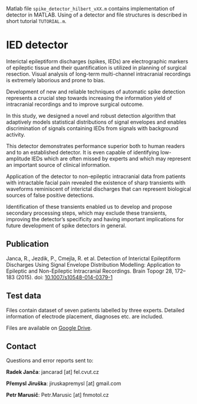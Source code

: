 Matlab file `spike_detector_hilbert_vXX.m` contains implementation of detector in MATLAB. Using of a detector and file structures is described in short tutorial `TUTORIAL.m`.

# IED detector

Interictal epileptiform discharges (spikes, IEDs) are electrographic markers of epileptic tissue and their quantification is utilized 
in planning of surgical resection. Visual analysis of long-term multi-channel intracranial recordings is extremely laborious and prone 
to bias. 

Development of new and reliable techniques of automatic spike detection represents a crucial step towards increasing the information 
yield of intracranial recordings and to improve surgical outcome. 

In this study, we designed a novel and robust detection algorithm that adaptively models statistical distributions of signal envelopes 
and enables discrimination of signals containing IEDs from signals with background activity. 

This detector demonstrates performance superior both to human readers and to an established detector. It is even capable of identifying 
low-amplitude IEDs which are often missed by experts and which may represent an important source of clinical information. 

Application of the detector to non-epileptic intracranial data from patients with intractable facial pain revealed the existence of sharp 
transients with waveforms reminiscent of interictal discharges that can represent biological sources of false positive detections. 

Identification of these transients enabled us to develop and propose secondary processing steps, which may exclude these transients, 
improving the detector’s specificity and having important implications for future development of spike detectors in general.

## Publication
Janca, R., Jezdik, P., Cmejla, R. et al. Detection of Interictal Epileptiform Discharges Using Signal Envelope Distribution Modelling: 
Application to Epileptic and Non-Epileptic Intracranial Recordings. Brain Topogr 28, 172–183 (2015). doi: [10.1007/s10548-014-0379-1](https://doi.org/10.1007/s10548-014-0379-1)

## Test data
Files contain dataset of seven patients labelled by three experts. Detailed information of electrode placement, diagnoses etc. are included.

Files are available on [Google Drive](https://drive.google.com/drive/folders/1lAjGZ7cXkD0bxNfMybVrERvPgCLtakJ_?usp=sharing).

## Contact
Questions and error reports sent to:

**Radek Janča**: jancarad [at] fel.cvut.cz

**Přemysl Jiruška**: jiruskapremysl [at] gmail.com

**Petr Marusič**: Petr.Marusic [at] fnmotol.cz
